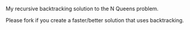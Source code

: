 My recursive backtracking solution to the N Queens problem.

Please fork if you create a faster/better solution that uses backtracking.
